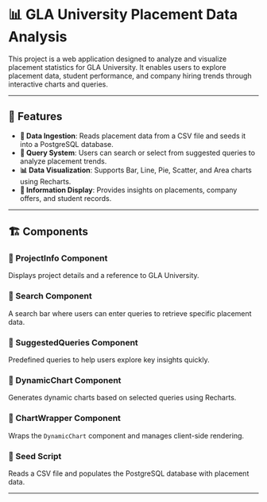 # 📊 GLA University Placement Data Analysis

This project is a web application designed to analyze and visualize placement statistics for GLA University. It enables users to explore placement data, student performance, and company hiring trends through interactive charts and queries.

---

## 🚀 Features

- **📂 Data Ingestion**: Reads placement data from a CSV file and seeds it into a PostgreSQL database.
- **🔎 Query System**: Users can search or select from suggested queries to analyze placement trends.
- **📊 Data Visualization**: Supports Bar, Line, Pie, Scatter, and Area charts using Recharts.
- **📌 Information Display**: Provides insights on placements, company offers, and student records.

---

## 🏗 Components

### 🔹 ProjectInfo Component
Displays project details and a reference to GLA University.

### 🔹 Search Component
A search bar where users can enter queries to retrieve specific placement data.

### 🔹 SuggestedQueries Component
Predefined queries to help users explore key insights quickly.


### 🔹 DynamicChart Component
Generates dynamic charts based on selected queries using Recharts.

### 🔹 ChartWrapper Component
Wraps the `DynamicChart` component and manages client-side rendering.

### 🔹 Seed Script
Reads a CSV file and populates the PostgreSQL database with placement data.

---